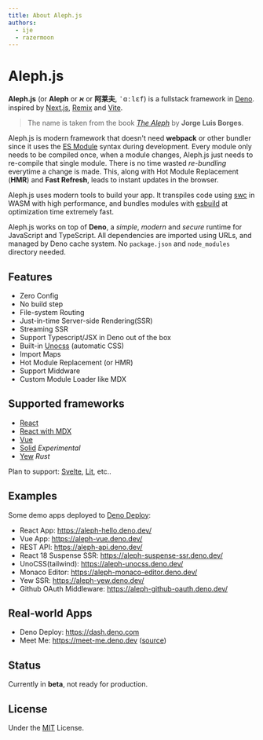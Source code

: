 ```yaml
---
title: About Aleph.js
authors:
  - ije
  - razermoon
---
```


# Aleph.js

**Aleph.js** (or **Aleph** or **א** or **阿莱夫**, <samp>ˈɑːlɛf</samp>) is a
fullstack framework in [Deno]. inspired by [Next.js], [Remix] and [Vite].

> The name is taken from the book [_The Aleph_] by **Jorge Luis Borges**.

Aleph.js is modern framework that doesn't need **webpack** or other bundler
since it uses the [ES Module] syntax during development. Every module only needs
to be compiled once, when a module changes, Aleph.js just needs to re-compile
that single module. There is no time wasted _re-bundling_ everytime a change is
made. This, along with Hot Module Replacement (**HMR**) and **Fast Refresh**,
leads to instant updates in the browser.

Aleph.js uses modern tools to build your app. It transpiles code using [swc] in
WASM with high performance, and bundles modules with [esbuild] at optimization
time extremely fast.

Aleph.js works on top of **Deno**, a _simple_, _modern_ and _secure_ runtime for
JavaScript and TypeScript. All dependencies are imported using URLs, and managed
by Deno cache system. No `package.json` and `node_modules` directory needed.

## Features

- Zero Config
- No build step
- File-system Routing
- Just-in-time Server-side Rendering(SSR)
- Streaming SSR
- Support Typescript/JSX in Deno out of the box
- Built-in [Unocss] (automatic CSS)
- Import Maps
- Hot Module Replacement (or HMR)
- Support Middware
- Custom Module Loader like MDX

## Supported frameworks

- [React](https://github.com/alephjs/aleph.js/tree/main/examples/react-app)
- [React with MDX](https://github.com/alephjs/aleph.js/tree/main/examples/react-mdx-app)
- [Vue](https://github.com/alephjs/aleph.js/tree/main/examples/vue-app)
- [Solid](https://github.com/alephjs/aleph.js/tree/main/examples/solid-app)
  _Experimental_
- [Yew](https://github.com/alephjs/aleph.js/tree/main/examples/yew-app) _Rust_

Plan to support: [Svelte](https://svelte.dev/), [Lit](https://lit.dev/), etc..

## Examples

Some demo apps deployed to [Deno Deploy](https://deno.com/deploy):

- React App: https://aleph-hello.deno.dev/
- Vue App: https://aleph-vue.deno.dev/
- REST API: https://aleph-api.deno.dev/
- React 18 Suspense SSR: https://aleph-suspense-ssr.deno.dev/
- UnoCSS(tailwind): https://aleph-unocss.deno.dev/
- Monaco Editor: https://aleph-monaco-editor.deno.dev/
- Yew SSR: https://aleph-yew.deno.dev/
- Github OAuth Middleware: https://aleph-github-oauth.deno.dev/

## Real-world Apps

- Deno Deploy: https://dash.deno.com
- Meet Me: https://meet-me.deno.dev
  ([source](https://github.com/denoland/meet-me))

## Status

Currently in **beta**, not ready for production.

## License

Under the [MIT] License.

[_The Aleph_]: http://phinnweb.org/links/literature/borges/aleph.html
[ES Module]: https://developer.mozilla.org/en-US/docs/Web/JavaScript/Guide/Modules
[deno]: https://deno.land
[Unocss]: https://github.com/unocss/unocss
[next.js]: https://nextjs.org
[Remix]: https://remix.run
[Vite]: https://vitejs.dev
[swc]: https://swc.rs
[esbuild]: https://github.com/evanw/esbuild
[MIT]: https://opensource.org/licenses/MIT
